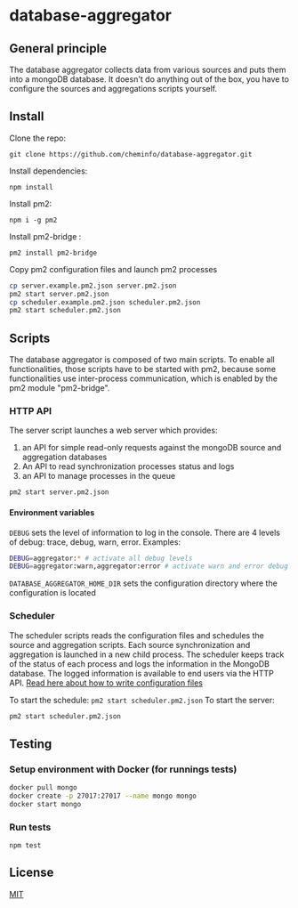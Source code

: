 # database-aggregator

## General principle

The database aggregator collects data from various sources and puts them into a mongoDB database. It doesn't do anything out of the box, you have to configure the sources and aggregations scripts yourself.

## Install

Clone the repo:

`git clone https://github.com/cheminfo/database-aggregator.git`

Install dependencies:

`npm install`

Install pm2:

`npm i -g pm2`

Install pm2-bridge :

`pm2 install pm2-bridge`

Copy pm2 configuration files and launch pm2 processes

```bash
cp server.example.pm2.json server.pm2.json
pm2 start server.pm2.json
cp scheduler.example.pm2.json scheduler.pm2.json
pm2 start scheduler.pm2.json
```

## Scripts

The database aggregator is composed of two main scripts. To enable all functionalities, those scripts have to be started with pm2, because some functionalities use inter-process communication, which is enabled by the pm2 module "pm2-bridge".

### HTTP API

The server script launches a web server which provides:

1. an API for simple read-only requests against the mongoDB source and aggregation databases
2. An API to read synchronization processes status and logs
3. an API to manage processes in the queue

```bash
pm2 start server.pm2.json
```

#### Environment variables

`DEBUG` sets the level of information to log in the console. There are 4 levels of debug: trace, debug, warn, error.
Examples:

```bash
DEBUG=aggregator:* # activate all debug levels
DEBUG=aggregator:warn,aggregator:error # activate warn and error debug levels
```

`DATABASE_AGGREGATOR_HOME_DIR` sets the configuration directory where the configuration is located

### Scheduler

The scheduler scripts reads the configuration files and schedules the source and aggregation scripts. Each source synchronization and aggregation is launched in a new child process. The scheduler keeps track of the status of each process and logs the information in the MongoDB database. The logged information is available to end users via the HTTP API. [Read here about how to write configuration files](./configuration.md)

To start the schedule: `pm2 start scheduler.pm2.json`
To start the server:

```bash
pm2 start scheduler.pm2.json
```

## Testing

### Setup environment with Docker (for runnings tests)

```bash
docker pull mongo
docker create -p 27017:27017 --name mongo mongo
docker start mongo
```

### Run tests

`npm test`

## License

[MIT](LICENSE)
